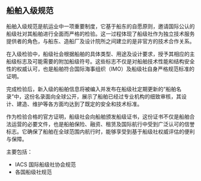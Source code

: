 ## 船舶入级规范

船舶入级规范是航运业中一项重要制度，它基于船东的自愿原则，邀请国际公认的船级社对其船舶进行全面而严格的检验。这一过程体现了船级社作为独立技术服务提供者的角色，与船东、造船厂及设计院所之间建立的是非官方的技术合作关系。

在入级检验中，船级社会根据船舶的具体类型、用途及设计要求，授予其相应的主船级标志及可能需要的附加船级符号。这些标志不仅是对船舶技术性能和结构安全性的权威认可，也是船舶符合国际海事组织（IMO）及船级社自身严格规范标准的证明。

完成检验后，新入级的船舶信息将被编入并发布在船级社定期更新的“船舶名录”中，这份名录面向全球公开，展示了船舶已经过专业机构的细致审核，其设计、建造、维护等各方面均达到了既定的安全和技术标准。

作为检验合格的官方证明，船级社会向船舶颁发船级证书，这份证书不仅是船舶合法运营的必要文件，也是船舶保险、融资、租赁及国际航行中受到广泛认可的信誉标志。它确保了船舶在全球范围内航行时，能够享受到基于船级社权威评估的便利与保障。

主要包括：
- IACS 国际船级社协会规范
- 各国船级社规范